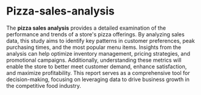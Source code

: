 # Pizza-sales-analysis
The **pizza sales analysis** provides a detailed examination of the performance and trends of a store's pizza offerings. By analyzing sales data, this study aims to identify key patterns in customer preferences, peak purchasing times, and the most popular menu items. Insights from the analysis can help optimize inventory management, pricing strategies, and promotional campaigns. Additionally, understanding these metrics will enable the store to better meet customer demand, enhance satisfaction, and maximize profitability. This report serves as a comprehensive tool for decision-making, focusing on leveraging data to drive business growth in the competitive food industry.
